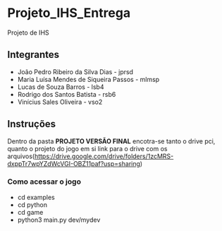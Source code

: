 # Projeto_IHS_Entrega
Projeto de IHS

## Integrantes

* João Pedro Ribeiro da Silva Dias - jprsd
* Maria Luísa Mendes de Siqueira Passos - mlmsp
* Lucas de Souza Barros - lsb4
* Rodrigo dos Santos Batista - rsb6
* Vinícius Sales Oliveira - vso2

## Instruções 
Dentro da pasta **PROJETO VERSÃO FINAL** encotra-se tanto o drive pci, quanto o projeto do jogo em si
link para o drive com os arquivos(https://drive.google.com/drive/folders/1zcMRS-dxppTr7wpYZdWcVGI-OBZ11paf?usp=sharing)
### Como acessar o jogo

* cd examples
* cd python
* cd game 
* python3 main.py dev/mydev